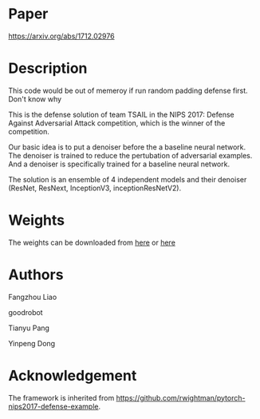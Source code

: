 # Paper
https://arxiv.org/abs/1712.02976

# Description

This code would be out of memeroy if run random padding defense first. Don't know why

This is the defense solution of team TSAIL in the NIPS 2017: Defense Against Adversarial Attack competition, which is the winner of the competition.

Our basic idea is to put a denoiser before the a baseline neural network. The denoiser is trained to reduce the pertubation of adversarial examples. And a denoiser is specifically trained for a baseline neural network.

The solution is an ensemble of 4 independent models and their denoiser (ResNet, ResNext, InceptionV3, inceptionResNetV2). 

# Weights
The weights can be downloaded from [here](https://pan.baidu.com/s/1hs7ti5Y) or [here](https://www.dropbox.com/sh/q9ssnbhpx8l515t/AACvjiMmGRCteaApmj1zTrLTa?dl=0)


# Authors

Fangzhou Liao

goodrobot

Tianyu Pang

Yinpeng Dong


# Acknowledgement
The framework is inherited from https://github.com/rwightman/pytorch-nips2017-defense-example.

